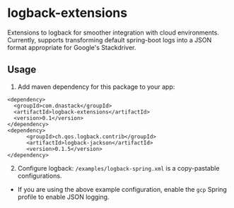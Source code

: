 # logback-extensions
Extensions to logback for smoother integration with cloud environments. Currently, supports transforming default spring-boot logs into a JSON format appropriate for Google's Stackdriver.


## Usage


1. Add maven dependency for this package to your app:
```
<dependency>
  <groupId>com.dnastack</groupId>
  <artifactId>logback-extensions</artifactId>
  <version>0.1</version>
</dependency>
<dependency>
      <groupId>ch.qos.logback.contrib</groupId>
      <artifactId>logback-jackson</artifactId>
      <version>0.1.5</version>
</dependency>
```

2. Configure logback: `/examples/logback-spring.xml` is a copy-pastable configurations.

  * If you are using the above example configuration, enable the `gcp` Spring profile to enable JSON logging.
